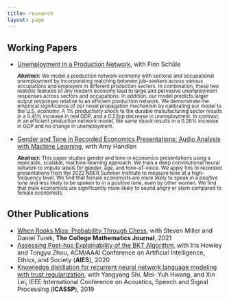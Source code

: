 ```yaml
---
title: research
layout: page
---
```


<h2> Working Papers</h2>
<ul>
<li><a href="https://papers.ssrn.com/sol3/papers.cfm?abstract_id=4449027">Unemployment in a Production Network</a>, with Finn Schüle
<p style="line-height: 1;"><small><b><i>Abstract:</i></b> We model a production network economy with sectoral and occupational unemployment by incorporating matching between job-seekers across various occupations and employers in different production sectors. In combination, these two realistic features of any modern economy lead to large and pervasive unemployment responses across sectors and occupations. In addition, our model predicts larger output responses relative to an efficient production network. We demonstrate the empirical significance of our novel propagation mechanism by calibrating our model to the U.S. economy. A 1% productivity shock to the durable manufacturing sector results in a 0.41% increase in real GDP, and a 0.22pp decrease in unemployment. In contrast, in an efficient production network model, the same shock results in a 0.26% increase in GDP and no change in unemployment. </small></p></li>
<li><a href="https://ssrn.com/abstract=4316513">Gender and Tone in Recorded Economics Presentations: Audio Analysis with Machine Learning</a>, with Amy Handlan
<p style="line-height: 1;"><small><b><i>Abstract:</i></b> This paper studies gender and tone in economics presentations using a replicable, scalable, machine-learning approach.  We train a deep convolutional neural network to impute labels for gender, age, and tone-of-voice. We apply this to recorded presentations from the 2022 NBER Summer Institute to measure tone at a high-frequency level. We find that female economists are more likely to speak in a positive tone and less likely to be spoken to in a positive tone, even by other women. We find that male economists are significantly more likely to sound angry or stern compared to female economists.</small></p></li>
</ul>

<h2>Other Publications</h2>


<ul>
	<li><a href="https://doi.org/10.1080/07468342.2021.1886774">When Rooks Miss: Probability Through Chess</a>, with Steven Miller and Daniel Turek, <b>The College Mathematics Journal</b>, 2021</li>
    <li><a href="https://doi.org/10.1145/3375627.3375856">Assessing Post-hoc Explainability of the BKT Algorithm</a>, with Iris Howley and Tongyu Zhou, ACM/AAAI Conference on Artificial Intelligence, Ethics, and Society (<b>AIES</b>), 2020</li>
	<li><a href="https://doi.org/10.1109/ICASSP.2019.8683533">Knowledge distillation for recurrent neural network language modeling with trust regularization</a>, with Yangyang Shi, Mei‑
Yuh Hwang, and Xin Lei, IEEE International Conference on Acoustics, Speech and Signal Processing (<b>ICASSP</b>), 2019</li>

</ul>

<!-- <h2> Undergrad Thesis</h2>
<ul>
<li><a href="{{ site.url }}/assets/images/HaoyuSheng_Thesis_Final.pdf">The Certification Game </a>
<p style="line-height: 1;"><small><b><i>Abstract:</i></b> Ethical certification labels are increasingly popular as people become more conscious of global trade inequality. However, verifying the truthfulness of these certification labels is difficult in a deep global supply chain, and false certification exists. I propose a two-seller, one-buyer duopoly signaling game to study how prosocial preferences and information barriers contribute to false certification in the market for ethically sourced and labelled products. My results show that buyer-side prosocial preferences, such as warm glow and altruism, make room for false certification. When the buyer is driven by warm glow, false certification occurs regardless of information availability. When the buyer has no information on the seller’s prosocial type, sellers who certify truthfully are at a competitive disadvantage and the market is flooded with falsely certified products. Also, when buyers are more likely to believe in products that exhibit high certification effort, such as fancier packaging and more elaborate websites, sellers try to out-certify each other in order to out-compete each other, and certification becomes even more costly.</small></p></li>
</ul> -->